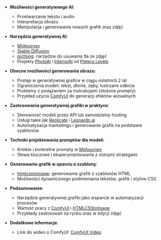 - **Możliwości generatywnego AI**:
  - Przetwarzanie tekstu i audio
  - Interpretacja obrazu
  - Manipulacja i generowanie nowych grafik oraz zdjęć

- **Narzędzia generatywnej AI**:
  - [Midjourney](tools/Midjourney.md)
  - [Stable Diffusion](glossary/Stable%20Diffusion.md)
  - [picthing](https://pic.ping.gg/): narzędzie do usuwania tła ze zdjęć
  - Projekty [PhotoAI](https://photoai.com/) i [InteriorAI](https://interiorai.com) od [Pietera Levels](https://x.com/levelsio)

- **Obecne możliwości generowania obrazu**:
  - Postęp w generatywnej grafice w ciągu ostatnich 2 lat
  - Ograniczenia modeli: tekst, dłonie, zęby, lustrzane odbicie
  - Problemy z podążaniem za instrukcjami (złożone prompty)
  - Przykład użycia [ComfyUI](ComfyUI) do generacji efektów wizualnych

- **Zastosowania generatywnej grafiki w praktyce**:
  - Sterowność modeli przez API lub samodzielny hosting
  - Usługi takie jak [Replicate](tools/Replicate.md) i [Leonardo.ai](https://leonardo.ai)
  - Automatyzacja marketingu i generowanie grafik na podstawie szablonów

- **Techniki projektowania promptów dla modeli**:
  - Krótkie i konkretne prompty w [Midjourney](tools/Midjourney.md)
  - Słowa kluczowe i eksperymentowanie z różnymi strategami

- **Generowanie grafik w oparciu o szablony**:
  - [htmlcsstoimage](https://htmlcsstoimage.com): generowanie grafik z szablonów HTML
  - Możliwości dynamicznego podmieniania tekstów, grafik i stylów CSS

- **Podsumowanie**:
  - Narzędzia generatywnej grafiki jako wsparcie w automatyzacji procesów
  - Wartość pracy z [ComfyUI](ComfyUI) i [HTMLCSStoImage](https://htmlcsstoimage.com/)
  - Przykłady zastosowań na rynku oraz w edycji zdjęć

- **Dodatkowe informacje**:
  - Link do wideo o ComfyUI: [ComfyUI Video](https://player.vimeo.com/video/1029104946?badge=0&autopause=0&player_id=0&app_id=58479)